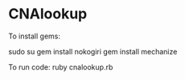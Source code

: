 CNAlookup
=========

To install gems:

sudo su
gem install nokogiri
gem install mechanize

To run code:
ruby cnalookup.rb
